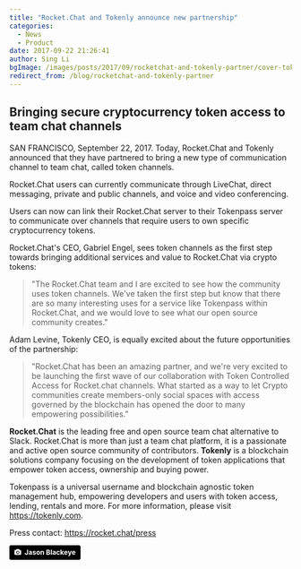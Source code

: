 ```yaml
---
title: "Rocket.Chat and Tokenly announce new partnership"
categories:
  - News
  - Product
date: 2017-09-22 21:26:41
author: Sing Li
bgImage: /images/posts/2017/09/rocketchat-and-tokenly-partner/cover-tokenly.jpg
redirect_from: /blog/rocketchat-and-tokenly-partner
---
```


## Bringing secure cryptocurrency token access to team chat channels

SAN FRANCISCO, September 22, 2017. Today, Rocket.Chat and Tokenly announced that they have partnered to bring a new type of communication channel to team chat, called token channels.

Rocket.Chat users can currently communicate through LiveChat, direct messaging, private and public channels, and voice and video conferencing.

Users can now can link their Rocket.Chat server to their Tokenpass server to communicate over channels that require users to own specific cryptocurrency tokens.

Rocket.Chat's CEO, Gabriel Engel, sees token channels as the first step towards bringing additional services and value to Rocket.Chat via crypto tokens:

> "The Rocket.Chat team and I are excited to see how the community uses token channels. We've taken the first step but know that there are so many interesting uses for a service like Tokenpass within Rocket.Chat, and we would love to see what our open source community creates."

Adam Levine, Tokenly CEO, is equally excited about the future opportunities of the partnership:

> "Rocket.Chat has been an amazing partner, and we're very excited to be launching the first wave of our collaboration with Token Controlled Access for Rocket.chat channels. What started as a way to let Crypto communities create members-only social spaces with access governed by the blockchain has opened the door to many empowering possibilities."

**Rocket.Chat** is the leading free and open source team chat alternative to Slack. Rocket.Chat is more than just a team chat platform, it is a passionate and active open source community of contributors.
**Tokenly** is a blockchain solutions company focusing on the development of token applications that empower token access, ownership and buying power.

Tokenpass is a universal username and blockchain agnostic token management hub, empowering developers and users with token access, lending, rentals and more. For more information, please visit <a href="https://tokenly.com/" target="_blank">https://tokenly.com</a>.

Press contact: <a href="https://rocket.chat/press">https://rocket.chat/press</a>

<a style="background-color:black;color:white;text-decoration:none;padding:4px 6px;font-family:-apple-system, BlinkMacSystemFont, &quot;San Francisco&quot;, &quot;Helvetica Neue&quot;, Helvetica, Ubuntu, Roboto, Noto, &quot;Segoe UI&quot;, Arial, sans-serif;font-size:12px;font-weight:bold;line-height:1.2;display:inline-block;border-radius:3px;" href="https://unsplash.com/@jeisblack?utm_medium=referral&amp;utm_campaign=photographer-credit&amp;utm_content=creditBadge" target="_blank" rel="noopener noreferrer" title="Download free do whatever you want high-resolution photos from Jason Blackeye"><span style="display:inline-block;padding:2px 3px;"><svg xmlns="http://www.w3.org/2000/svg" style="height:12px;width:auto;position:relative;vertical-align:middle;top:-1px;fill:white;" viewBox="0 0 32 32"><title>unsplash-logo</title><path d="M20.8 18.1c0 2.7-2.2 4.8-4.8 4.8s-4.8-2.1-4.8-4.8c0-2.7 2.2-4.8 4.8-4.8 2.7.1 4.8 2.2 4.8 4.8zm11.2-7.4v14.9c0 2.3-1.9 4.3-4.3 4.3h-23.4c-2.4 0-4.3-1.9-4.3-4.3v-15c0-2.3 1.9-4.3 4.3-4.3h3.7l.8-2.3c.4-1.1 1.7-2 2.9-2h8.6c1.2 0 2.5.9 2.9 2l.8 2.4h3.7c2.4 0 4.3 1.9 4.3 4.3zm-8.6 7.5c0-4.1-3.3-7.5-7.5-7.5-4.1 0-7.5 3.4-7.5 7.5s3.3 7.5 7.5 7.5c4.2-.1 7.5-3.4 7.5-7.5z"></path></svg></span><span style="display:inline-block;padding:2px 3px;">Jason Blackeye</span></a>
